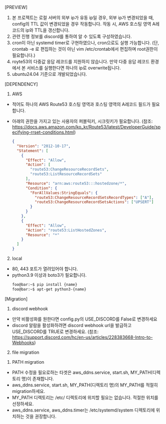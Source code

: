 [PREVIEW]

1. 본 프로젝트는 로컬 서버의 외부 ip가 유동 ip일 경우, 외부 ip가 변경되었을 때, config의 TTL 값이 변경되었을 경우 작동합니다.
   작동 시, AWS 호스팅 영역 A레코드의 ip와 TTL을 갱신합니다.
2. 관련 진행 정보를 discord를 통하여 알 수 있도록 구성하였습니다.
3. cron이 아닌 systemd timer로 구현하였으나, cron으로도 실행 가능합니다.
   (단, crontab -e 로 편집하는 것이 아닌 vim /etc/crontab에서 편집하며 root권한이 필요합니다.)
4. royte53의 다중값 응답 레코드를 지원하지 않습니다. 만약 다중 응답 레코드 환경에서 본 서비스를 실행한다면 하나의 ip로 overwrite됩니다.
5. ubuntu24.04 기준으로 개발되었습니다.

[DEPENDENCY]

1. AWS

- 적어도 하나의 AWS Route53 호스팅 영역과 호스팅 영역의 A레코드 필드가 필요합니다.
- 아래의 권한을 가지고 있는 사용자의 퍼블릭키, 시크릿키가 필요합니다.
  (참조: https://docs.aws.amazon.com/ko_kr/Route53/latest/DeveloperGuide/specifying-rrset-conditions.html)

  ```json
  {
    "Version": "2012-10-17",
    "Statement": [
      {
        "Effect": "Allow",
        "Action": [
          "route53:ChangeResourceRecordSets",
          "route53:ListResourceRecordSets"
        ],
        "Resource": "arn:aws:route53:::hostedzone/*",
        "Condition": {
          "ForAllValues:StringEquals": {
            "route53:ChangeResourceRecordSetsRecordTypes": ["A"],
            "route53:ChangeResourceRecordSetsActions": ["UPSERT"]
          }
        }
      },
      {
        "Effect": "Allow",
        "Action": "route53:ListHostedZones",
        "Resource": "*"
      }
    ]
  }
  ```

2. local

- 80, 443 포트가 열려있어야 합니다.
- python3.9 이상과 boto3가 필요합니다.
  ```bash
  foo@bar:~$ pip install {name}
  foo@bar:~$ apt-get python3-{name}
  ```

[Migration]

1. discord webhook

- 만약 비활성화를 원한다면 config.py의 USE_DISCORD를 False로 변경하세요
- discord 알람을 활성화하려면 discord webhook url을 발급하고 USE_DISCORD를 TRUE로 변경하세요.
  (참조: https://support.discord.com/hc/en-us/articles/228383668-Intro-to-Webhooks)

2. file migration

1) PATH migration

- PATH 수정을 필요로하는 타겟은 aws_ddns.service, start.sh, MY_PATH(디렉토리 명)이 존재합니다.
- aws_ddns.service, start.sh, MY_PATH(디렉토리 명)의 MY_PATH를 적절히 migration하세요.
- MY_PATH 디렉토리는 /etc/ 디렉토리에 위치할 필요는 없습니다. 적절한 위치를 선정하세요.
- aws_ddns.service, aws_ddns.timer는 /etc/systemd/system 디렉토리에 위치하는 것을 권장합니다.

